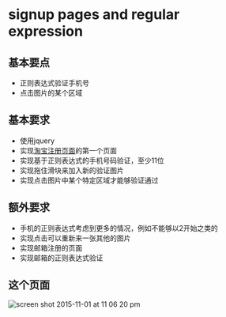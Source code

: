 # signup pages and regular expression

## 基本要点
- 正则表达式验证手机号
- 点击图片的某个区域

## 基本要求
- 使用jquery
- 实现[淘宝注册页面](https://reg.taobao.com/member/reg/fill_mobile.htm)的第一个页面
- 实现基于正则表达式的手机号码验证，至少11位
- 实现拖住滑块来加入新的验证图片
- 实现点击图片中某个特定区域才能够验证通过

## 额外要求
- 手机的正则表达式考虑到更多的情况，例如不能够以2开始之类的
- 实现点击可以重新来一张其他的图片
- 实现邮箱注册的页面
- 实现邮箱的正则表达式验证

## 这个页面
![screen shot 2015-11-01 at 11 06 20 pm](https://cloud.githubusercontent.com/assets/806173/10876190/5746bfc8-80ef-11e5-9cce-944af6d80278.png)